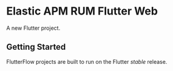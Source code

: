 # Elastic APM RUM Flutter Web

A new Flutter project.

## Getting Started

FlutterFlow projects are built to run on the Flutter _stable_ release.
